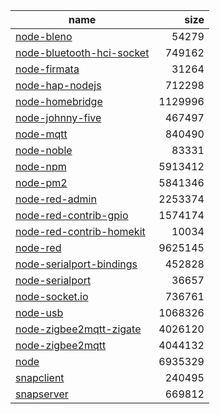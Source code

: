 | name | size |
| --- | ---: |
| [node-bleno](./packages/arm_cortex-a9_neon/node/node-bleno_0.5.0-1_arm_cortex-a9_neon.ipk) | 54279 |
| [node-bluetooth-hci-socket](./packages/arm_cortex-a9_neon/node/node-bluetooth-hci-socket_0.5.3-1_arm_cortex-a9_neon.ipk) | 749162 |
| [node-firmata](./packages/arm_cortex-a9_neon/node/node-firmata_2.2.0-1_arm_cortex-a9_neon.ipk) | 31264 |
| [node-hap-nodejs](./packages/arm_cortex-a9_neon/node/node-hap-nodejs_0.8.2-1_arm_cortex-a9_neon.ipk) | 712298 |
| [node-homebridge](./packages/arm_cortex-a9_neon/node/node-homebridge_1.2.3-1_arm_cortex-a9_neon.ipk) | 1129996 |
| [node-johnny-five](./packages/arm_cortex-a9_neon/node/node-johnny-five_2.0.0-1_arm_cortex-a9_neon.ipk) | 467497 |
| [node-mqtt](./packages/arm_cortex-a9_neon/node/node-mqtt_3.0.0-1_arm_cortex-a9_neon.ipk) | 840490 |
| [node-noble](./packages/arm_cortex-a9_neon/node/node-noble_1.9.1-1_arm_cortex-a9_neon.ipk) | 83331 |
| [node-npm](./packages/arm_cortex-a9_neon/node/node-npm_v12.19.0-1_arm_cortex-a9_neon.ipk) | 5913412 |
| [node-pm2](./packages/arm_cortex-a9_neon/node/node-pm2_4.2.3-1_arm_cortex-a9_neon.ipk) | 5841346 |
| [node-red-admin](./packages/arm_cortex-a9_neon/node/node-red-admin_0.1.5-1_arm_cortex-a9_neon.ipk) | 2253374 |
| [node-red-contrib-gpio](./packages/arm_cortex-a9_neon/node/node-red-contrib-gpio_0.14.0-4_arm_cortex-a9_neon.ipk) | 1574174 |
| [node-red-contrib-homekit](./packages/arm_cortex-a9_neon/node/node-red-contrib-homekit_0.2.1-8_arm_cortex-a9_neon.ipk) | 10034 |
| [node-red](./packages/arm_cortex-a9_neon/node/node-red_1.2.1-1_arm_cortex-a9_neon.ipk) | 9625145 |
| [node-serialport-bindings](./packages/arm_cortex-a9_neon/node/node-serialport-bindings_9.0.1-1_arm_cortex-a9_neon.ipk) | 452828 |
| [node-serialport](./packages/arm_cortex-a9_neon/node/node-serialport_9.0.1-1_arm_cortex-a9_neon.ipk) | 36657 |
| [node-socket.io](./packages/arm_cortex-a9_neon/node/node-socket.io_2.3.0-1_arm_cortex-a9_neon.ipk) | 736761 |
| [node-usb](./packages/arm_cortex-a9_neon/node/node-usb_1.6.3-1_arm_cortex-a9_neon.ipk) | 1068326 |
| [node-zigbee2mqtt-zigate](./packages/arm_cortex-a9_neon/node/node-zigbee2mqtt-zigate_1.15.0-dev-20201023-1_arm_cortex-a9_neon.ipk) | 4026120 |
| [node-zigbee2mqtt](./packages/arm_cortex-a9_neon/node/node-zigbee2mqtt_1.16.1-1_arm_cortex-a9_neon.ipk) | 4044132 |
| [node](./packages/arm_cortex-a9_neon/node/node_v12.19.0-1_arm_cortex-a9_neon.ipk) | 6935329 |
| [snapclient](./packages/arm_cortex-a9_neon/sound/snapclient_0.22.0_arm_cortex-a9_neon.ipk) | 240495 |
| [snapserver](./packages/arm_cortex-a9_neon/sound/snapserver_0.22.0_arm_cortex-a9_neon.ipk) | 669812 |
